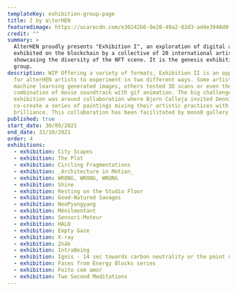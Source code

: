 ```yaml
---
templateKey: exhibition-group-page
title: I by a\terHEN
featuredimage: https://ucarecdn.com/e30242b6-9e20-49a2-82d3-ad4e3940d0f7/
credit: ""
summary: >
  AlterHEN proudly presents "Exhibition I", an exploration of digital art
  exhibited on the blockchain by a collective of 20 international artists,
  showcasing the diversity of the NFT scene. It is the genesis exhibition of the
  group.
description: WIP Offering a variety of formats, Exhibition II is an opportunity
  for alterHEN artists to experiment in two different ways. Some artists tried
  machine learning generated images, others tested 3D scans or even the
  combination of movie soundtrack with gif animation. The big challenge of this
  exhibition was around collaboration where Bjorn Calleja invited Dennis Bato to
  co-create a series of paintings mixing their artistic practices with
  brilliance. This collaboration has been facilitated by mono8 gallery.
published: true
start_date: 30/09/2021
end_date: 31/10/2021
order: 4
exhibitions:
  - exhibition: City Scapes
  - exhibition: The Plot
  - exhibition: Circling Fragmentations
  - exhibition: _Architecture in Motion_
  - exhibition: WRONG, WRONG, WRONG
  - exhibition: Shine
  - exhibition: Resting on the Studio Floor
  - exhibition: Good-Natured Savages
  - exhibition: NeoPyongyang
  - exhibition: Ménilmontant
  - exhibition: Sensori-Moteur
  - exhibition: HALO
  - exhibition: Empty Gaze
  - exhibition: X-ray
  - exhibition: Znäk
  - exhibition: IntraBeing
  - exhibition: Ignis - 14 sec towards carbon neutrality or the point of no return
  - exhibition: Faces from Energy Blocks series
  - exhibition: Feito com amor
  - exhibition: Two Second Meditations
---
```

